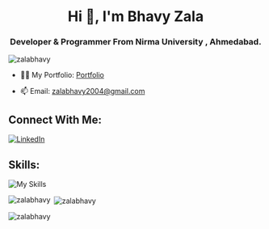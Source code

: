 <h1 align="center">Hi 👋, I'm Bhavy Zala</h1>
<h3 align="center">Developer & Programmer From Nirma University , Ahmedabad.</h3>



<p align="left"> <img src="https://komarev.com/ghpvc/?username=zalabhavy&label=Profile%20views&color=0e75b6&style=flat" alt="zalabhavy" /> </p>

- 👨‍💻 My Portfolio: [Portfolio](https://bhavy.netlify.app/)

- 📫 Email: zalabhavy2004@gmail.com

## Connect With Me:
[![LinkedIn](https://img.shields.io/badge/LinkedIn-%230077B5.svg?logo=linkedin&logoColor=white)](https://www.linkedin.com/in/bhavy-zala-59bb76241/)



## Skills:
![My Skills](https://skillicons.dev/icons?i=html,css,javascript,bootstrap,react,nodejs,express,tailwind,mongodb,mysql,postman,cpp,java,netlify,git,github,spring,l&perline=12)




<p><img align="left" src="https://github-readme-stats.vercel.app/api/top-langs?username=zalabhavy&show_icons=true&locale=en&layout=compact" alt="zalabhavy" /></p>

<p>&nbsp;<img align="center" src="https://github-readme-stats.vercel.app/api?username=zalabhavy&show_icons=true&locale=en" alt="zalabhavy" /></p>

<p><img align="center" src="https://github-readme-streak-stats.herokuapp.com/?user=zalabhavy&" alt="zalabhavy" /></p>
